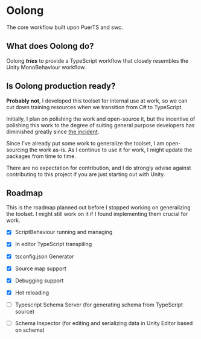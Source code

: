 # Oolong

The core workflow built upon PuerTS and swc.

## What does Oolong do?

Oolong ***tries*** to provide a TypeScript workflow that closely resembles the Unity MonoBehaviour workflow.

## Is Oolong production ready?

**Probably not**, I developed this toolset for internal use at work, so we can cut down training resources when we transition from C# to TypeScript.

Initially, I plan on polishing the work and open-source it, but the incentive of polishing this work to the degree of suiting general purpose developers has diminished greatly since [the incident](https://blog.unity.com/news/plan-pricing-and-packaging-updates).

Since I've already put some work to generalize the toolset, I am open-sourcing the work as-is. As I continue to use it for work, I might update the packages from time to time.

There are no expectation for contribution, and I do strongly advise against contributing to this project if you are just starting out with Unity.

## Roadmap

This is the roadmap planned out before I stopped working on generalizing the toolset. I might still work on it if I found implementing them crucial for work.

- [x] ScriptBehaviour running and managing
- [x] In editor TypeScript transpiling
- [x] tsconfig.json Generator
- [x] Source map support
- [x] Debugging support
- [x] Hot reloading
- [ ] Typescript Schema Server (for generating schema from TypeScript source)
- [ ] Schema Inspector (for editing and serializing data in Unity Editor based on schema)

